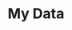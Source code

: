 ---
title: My Data
description: Manage your data source and governance settings in a user friendly interface.
image: /img/products/my-data/my-data.png
---